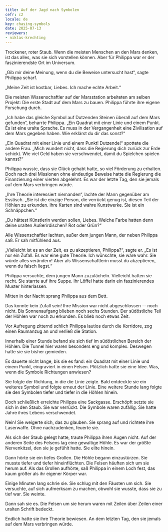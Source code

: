 ```yaml
---
title: Auf der Jagd nach Symbolen
cefr: c2
locale: de
key: chasing-symbols
date: 2025-07-13
reviewers:
- niklas-krechting
---
```


Trockener, roter Staub. Wenn die meisten Menschen an den Mars denken, ist das alles, was sie sich vorstellen können. Aber für Philippa war er der faszinierendste Ort im Universum.

„Gib mir deine Meinung, wenn du die Beweise untersucht hast“, sagte Philippa scharf.

„Meine Zeit ist kostbar, Liebes. Ich mache echte Arbeit.“

Die meisten Wissenschaftler auf der Marsstation arbeiteten am selben Projekt: Die erste Stadt auf dem Mars zu bauen. Philippa führte ihre eigene Forschung durch.

„Ich habe das gleiche Symbol auf Dutzenden Steinen überall auf dem Mars gefunden“, beharrte Philippa. „Ein Quadrat mit einer Linie und einem Punkt. Es ist eine uralte Sprache. Es muss in der Vergangenheit  eine Zivilisation auf dem Mars gegeben haben. Wie erklärst du dir das sonst?“

„Ein Quadrat mit einer Linie und einem Punkt! Dutzende!“ spottete die andere Frau. „Mich wundert nicht, dass die Regierung dich zurück zur Erde schickt. Wie viel Geld haben sie verschwendet, damit du Spielchen spielen kannst?“

Philippa wusste, dass sie Glück gehabt hatte, so viel Förderung zu erhalten. Doch nach drei Missionen ohne eindeutige Beweise hatte die Regierung die Finanzierung einer vierten abgelehnt. Es war der letzte Tag, den sie jemals auf dem Mars verbringen würde.

„Ihre Theorie interessiert niemanden“, lachte der Mann gegenüber am Esstisch. „Sie ist die einzige Person, die verrückt genug ist, diesen Teil der Höhlen zu erkunden. Ihre Karten sind wahre Kunstwerke. Sie ist ein Schnäppchen.“

„Du hättest Künstlerin werden sollen, Liebes. Welche Farbe hatten denn deine uralten Außerirdischen? Rot oder Grün?“

Alle Wissenschaftler lachten, außer dem jungen Mann, der neben Philippa saß. Er sah mitfühlend aus.

„Vielleicht ist es an der Zeit, es zu akzeptieren, Philippa?“, sagte er. „Es ist nur ein Zufall. Es war eine gute Theorie. Ich wünschte, sie wäre wahr. Sie würde alles verändern! Aber als Wissenschaftlerin musst du akzeptieren, wenn du falsch liegst.“

Philippa versuchte, dem jungen Mann zuzulächeln. Vielleicht hatten sie recht. Sie starrte auf ihre Suppe. Ihr Löffel hatte darin ein faszinierendes Muster hinterlassen.

Mitten in der Nacht sprang Philippa aus dem Bett.

Das konnte kein Zufall sein! Ihre Mission war nicht abgeschlossen -- noch nicht. Bis Sonnenaufgang blieben noch sechs Stunden. Der südöstliche Teil der Höhlen war noch zu erkunden. Es blieb noch etwas Zeit.

Vor Aufregung zitternd schlich Philippa lautlos durch die Korridore, zog einen Raumanzug an und verließ die Station.

Innerhalb einer Stunde befand sie sich tief im südöstlichen Bereich der Höhlen. Die Tunnel hier waren besonders eng und komplex. Deswegen hatte sie sie bisher gemieden.

Es dauerte nicht lange, bis sie es fand: ein Quadrat mit einer Linie und einem Punkt, eingraviert in einen Felsen. Plötzlich hatte  sie  eine Idee. Was, wenn die Symbole Richtungen anwiesen?

Sie folgte der Richtung, in die die Linie zeigte. Bald entdeckte sie ein weiteres Symbol und folgte erneut der Linie. Eine weitere Stunde lang folgte sie den Symbolen tiefer und tiefer in die Höhlen hinein.

Doch schließlich erreichte Philippa eine Sackgasse. Erschöpft setzte sie sich in den Staub. Sie war verrückt. Die Symbole waren zufällig. Sie hatte Jahre ihres Lebens verschwendet.

Nein! Sie weigerte sich, das zu glauben. Sie sprang auf und richtete ihre Laserwaffe. Ohne nachzudenken, feuerte sie.

Als sich der Staub gelegt hatte, traute Philippa ihren Augen nicht. Auf der anderen Seite des Felsens lag eine gewaltige Höhle. Es war der größte Nervenkitzel, den sie je gefühlt hatte. Sie eilte hinein.

Dann hörte sie ein tiefes Grollen. Die Höhle begann einzustürzen. Sie musste tiefer und tiefer hineinflüchten. Die Felsen häuften sich um sie herum auf. Als das Grollen aufhörte, saß Philippa in einem Loch fest, das kaum größer als ihr eigener Körper war.

Einige Minuten lang schrie sie. Sie schlug mit den Fäusten um sich. Sie versuchte,  auf sich aufmerksam zu machen, obwohl sie wusste, dass sie zu tief war. Sie weinte.

Dann sah sie es. Die Felsen um sie herum waren mit Zeilen über Zeilen einer uralten Schrift bedeckt.

Endlich hatte sie ihre Theorie bewiesen. An dem letzten Tag, den sie jemals auf dem Mars verbringen würde.